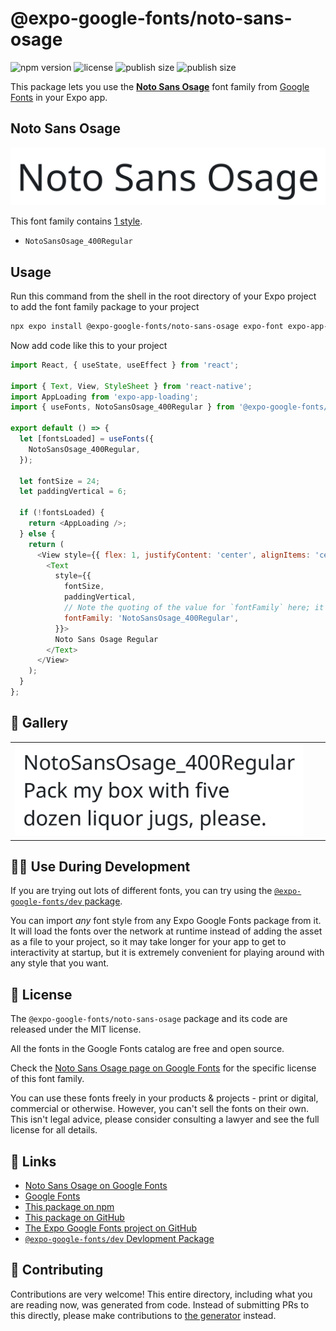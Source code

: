# @expo-google-fonts/noto-sans-osage

![npm version](https://flat.badgen.net/npm/v/@expo-google-fonts/noto-sans-osage)
![license](https://flat.badgen.net/github/license/expo/google-fonts)
![publish size](https://flat.badgen.net/packagephobia/install/@expo-google-fonts/noto-sans-osage)
![publish size](https://flat.badgen.net/packagephobia/publish/@expo-google-fonts/noto-sans-osage)

This package lets you use the [**Noto Sans Osage**](https://fonts.google.com/specimen/Noto+Sans+Osage) font family from [Google Fonts](https://fonts.google.com/) in your Expo app.

## Noto Sans Osage

![Noto Sans Osage](./font-family.png)

This font family contains [1 style](#-gallery).

- `NotoSansOsage_400Regular`

## Usage

Run this command from the shell in the root directory of your Expo project to add the font family package to your project
```sh
npx expo install @expo-google-fonts/noto-sans-osage expo-font expo-app-loading
```

Now add code like this to your project
```js
import React, { useState, useEffect } from 'react';

import { Text, View, StyleSheet } from 'react-native';
import AppLoading from 'expo-app-loading';
import { useFonts, NotoSansOsage_400Regular } from '@expo-google-fonts/noto-sans-osage';

export default () => {
  let [fontsLoaded] = useFonts({
    NotoSansOsage_400Regular,
  });

  let fontSize = 24;
  let paddingVertical = 6;

  if (!fontsLoaded) {
    return <AppLoading />;
  } else {
    return (
      <View style={{ flex: 1, justifyContent: 'center', alignItems: 'center' }}>
        <Text
          style={{
            fontSize,
            paddingVertical,
            // Note the quoting of the value for `fontFamily` here; it expects a string!
            fontFamily: 'NotoSansOsage_400Regular',
          }}>
          Noto Sans Osage Regular
        </Text>
      </View>
    );
  }
};

```

## 🔡 Gallery


||||
|-|-|-|
|![NotoSansOsage_400Regular](./NotoSansOsage_400Regular.ttf.png)||||


## 👩‍💻 Use During Development

If you are trying out lots of different fonts, you can try using the [`@expo-google-fonts/dev` package](https://github.com/expo/google-fonts/tree/master/font-packages/dev#readme).

You can import *any* font style from any Expo Google Fonts package from it. It will load the fonts
over the network at runtime instead of adding the asset as a file to your project, so it may take longer
for your app to get to interactivity at startup, but it is extremely convenient
for playing around with any style that you want.

## 📖 License

The `@expo-google-fonts/noto-sans-osage` package and its code are released under the MIT license.

All the fonts in the Google Fonts catalog are free and open source.

Check the [Noto Sans Osage page on Google Fonts](https://fonts.google.com/specimen/Noto+Sans+Osage) for the specific license of this font family.

You can use these fonts freely in your products & projects - print or digital, commercial or otherwise. However, you can't sell the fonts on their own. This isn't legal advice, please consider consulting a lawyer and see the full license for all details.

## 🔗 Links

- [Noto Sans Osage on Google Fonts](https://fonts.google.com/specimen/Noto+Sans+Osage)
- [Google Fonts](https://fonts.google.com/)
- [This package on npm](https://www.npmjs.com/package/@expo-google-fonts/noto-sans-osage)
- [This package on GitHub](https://github.com/expo/google-fonts/tree/master/font-packages/noto-sans-osage)
- [The Expo Google Fonts project on GitHub](https://github.com/expo/google-fonts)
- [`@expo-google-fonts/dev` Devlopment Package](https://github.com/expo/google-fonts/tree/master/font-packages/dev)

## 🤝 Contributing

Contributions are very welcome! This entire directory, including what you are reading now, was generated from code. Instead of submitting PRs to this directly, please make contributions to [the generator](https://github.com/expo/google-fonts/tree/master/packages/generator) instead.
